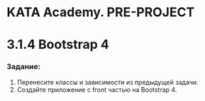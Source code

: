 # KATA Academy. PRE-PROJECT

# 3.1.4 Bootstrap 4

### Задание: 

1. Перенесите классы и зависимости из предыдущей задачи.
2. Создайте приложение с front частью на Bootstrap 4.
